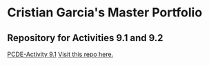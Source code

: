 # Cristian Garcia's Master Portfolio

## Repository for Activities 9.1 and 9.2
[PCDE-Activity 9.1](https://github.com/CristianGarcia2636/PCDE-Activity-9.1.git)
<a href="https://github.com/CristianGarcia2636/PCDE-Activity-9.1.git">Visit this repo here.</a>

